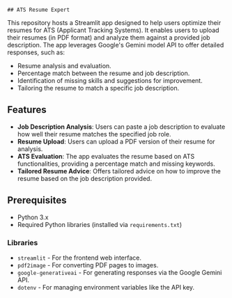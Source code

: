                                                                                     ## ATS Resume Expert

This repository hosts a Streamlit app designed to help users optimize their resumes for ATS (Applicant Tracking Systems). It enables users to upload their resumes (in PDF format) and analyze them against a provided job description. The app leverages Google's Gemini model API to offer detailed responses, such as:

- Resume analysis and evaluation.
- Percentage match between the resume and job description.
- Identification of missing skills and suggestions for improvement.
- Tailoring the resume to match a specific job description.

## Features

- **Job Description Analysis**: Users can paste a job description to evaluate how well their resume matches the specified job role.
- **Resume Upload**: Users can upload a PDF version of their resume for analysis.
- **ATS Evaluation**: The app evaluates the resume based on ATS functionalities, providing a percentage match and missing keywords.
- **Tailored Resume Advice**: Offers tailored advice on how to improve the resume based on the job description provided.

## Prerequisites

- Python 3.x
- Required Python libraries (installed via `requirements.txt`)

### Libraries
- `streamlit` - For the frontend web interface.
- `pdf2image` - For converting PDF pages to images.
- `google-generativeai` - For generating responses via the Google Gemini API.
- `dotenv` - For managing environment variables like the API key.
